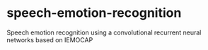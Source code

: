 # speech-emotion-recognition
Speech emotion recognition using a convolutional recurrent neural networks based on IEMOCAP
